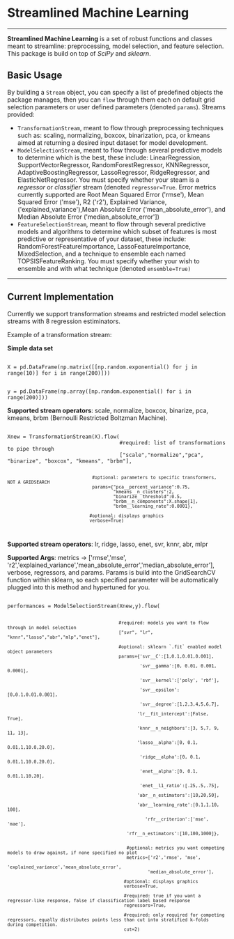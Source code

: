 <h1>Streamlined Machine Learning</h1>
<hr>
<strong>Streamlined Machine Learning</strong> is a set of robust functions and classes meant to streamline: preprocessing, model selection, and feature selection.
This package is build on top of <em>SciPy</em> and <em>sklearn</em>.

<h2>Basic Usage</h2>
By building a <code>Stream</code> object, you can specify a list of predefined objects the package manages, then you can <code>flow</code> through them each on default grid selection parameters or user defined parameters (denoted <code>params</code>).
Streams provided:
<ul>

  <li><code>TransformationStream</code>, meant to flow through preprocessing techniques such as: scaling, normalizing, boxcox, binarization, pca, or kmeans aimed at returning a desired input dataset for model development.</li>

  <li><code>ModelSelectionStream</code>, meant to flow through several predictive models to determine which is the best, these include: LinearRegression, SupportVectorRegressor, RandomForestRegressor, KNNRegressor, AdaptiveBoostingRegressor, LassoRegressor, RidgeRegressor, and ElasticNetRegressor. You must specify whether your steam is a <em>regressor</em> or <em>classifier</em> stream (denoted <code>regressor=True</code>. Error metrics currently supported are Root Mean Squared Error ('rmse'), Mean Squared Error ('mse'), R2 ('r2'), Explained Variance, ('explained_variance'),Mean Absolute Error ('mean_absolute_error'), and Median Absolute Error ('median_absolute_error'])</li>

  <li><code>FeatureSelectionStream</code>, meant to flow through several predictive models and algorithms to determine which subset of features is most predictive or representative of your dataset, these include: RandomForestFeatureImportance, LassoFeatureImportance, MixedSelection, and a technique to ensemble each named TOPSISFeatureRanking. You must specify whether your wish to ensemble and with what technique (denoted <code>ensemble=True)</code> 
  </li>
</ul>

<hr>

<h2>Current Implementation</h2>

Currently we support transformation streams and restricted model selection streams with 8 regression estiminators.

Example of a transformation stream:

<strong>Simple data set</strong>

<code>
X = pd.DataFrame(np.matrix([[np.random.exponential() for j in range(10)] for i in range(200)]))

y = pd.DataFrame(np.array([np.random.exponential() for i in range(200)]))
</code>


<strong>Supported stream operators</strong>: scale, normalize, boxcox, binarize, pca, kmeans, brbm (Bernoulli Restricted Boltzman Machine).


<code> 
Xnew = TransformationStream(X).flow(
                                    #required: list of transformations to pipe through
                                    ["scale","normalize","pca", "binarize", "boxcox", "kmeans", "brbm"], 
                                    
                                    #optional: parameters to specific transformers, NOT A GRIDSEARCH
                                    params={"pca__percent_variance":0.75, 
                                            "kmeans__n_clusters":2, 
                                            "binarize__threshold":0.5, 
                                            "brbm__n_components":X.shape[1], 
                                            "brbm__learning_rate":0.0001},
                                            
                                   #optional: displays graphics
                                   verbose=True)
                                   
</code>


  
<strong>Supported stream operators</strong>: lr, ridge, lasso, enet, svr, knnr, abr, mlpr

<strong>Supported Args</strong>: metrics -> ['rmse','mse', 'r2','explained_variance','mean_absolute_error','median_absolute_error'], verbose, regressors, and params. Params is build into the GridSearchCV function within sklearn, so each specified parameter will be automatically plugged into this method and hypertuned for you.

<code>
performances = ModelSelectionStream(Xnew,y).flow(
                                              
                                              #required: models you want to flow through in model selection
                                              ["svr", "lr", "knnr","lasso","abr","mlp","enet"],
                                              
                                              #optional: sklearn `.fit` enabled model object parameters
                                              params={'svr__C':[1,0.1,0.01,0.001],
                                              
                                                      'svr__gamma':[0, 0.01, 0.001, 0.0001],
                                                      
                                                      'svr__kernel':['poly', 'rbf'],
                                                      
                                                      'svr__epsilon':[0,0.1,0.01,0.001],
                                                      
                                                      'svr__degree':[1,2,3,4,5,6,7],
                                                      
                                                     'lr__fit_intercept':[False, True],
                                                     
                                                     'knnr__n_neighbors':[3, 5,7, 9, 11, 13],
                                                     
                                                     'lasso__alpha':[0, 0.1, 0.01,1,10.0,20.0],
                                                     
                                                      'ridge__alpha':[0, 0.1, 0.01,1,10.0,20.0],
                                                      
                                                      'enet__alpha':[0, 0.1, 0.01,1,10,20],
                                                      
                                                      'enet__l1_ratio':[.25,.5,.75],
                                                      
                                                     'abr__n_estimators':[10,20,50],
                                                     
                                                     'abr__learning_rate':[0.1,1,10, 100],
                                                     
                                                        'rfr__criterion':['mse', 'mae'],
                                                        
                                                 'rfr__n_estimators':[10,100,1000]}, 
                                                 
                                                 
                                                 #optional: metrics you want competing models to draw against, if none specified no plot
                                                 metrics=['r2','rmse', 'mse',
                                                          'explained_variance','mean_absolute_error',
                                                         'median_absolute_error'],
                                                
                                                #optional: displays graphics
                                                verbose=True,
                                                
                                                #required: true if you want a regressor-like response, false if classification label based response
                                                regressors=True,
                                                
                                                #required: only required for competing regressors, equally distributes points less than cut into stratified k-folds during competition.
                                                cut=2)
                                                 
</code>


